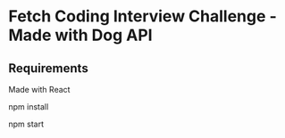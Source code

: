 # Fetch Coding Interview Challenge - Made with Dog API
## Requirements
Made with React

npm install

npm start

